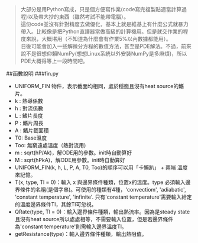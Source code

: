 >大部分是用Python寫成，只是個方便寫作業(code寫完複製貼適當計算過程)以及帶大抄的東西（雖然考試不能帶電腦）。<br/>
>這份code並沒有針對精度去做優化，基本上就是維基上有什麼公式就暴力帶入。比較像是把Python直譯器當做高級的計算機用。但是就交作業的程度來說，大概堪用（不知道為什麼會有作業5%以內數據都能用）。<br/>
>日後可能會加入一些解微分方程的數值方法，甚至是PDE解法。不過，前來說不是很想仰賴NumPy(想想Linux系統以外安裝NumPy是多麻煩)，所以PDE大概得等上一段時間吧。<br/>

##函數說明
###fin.py
* UNIFORM_FIN 物件，表示截面均相同，處於穩態且沒有heat source的鰭片。
* k : 熱導係數
* h : 對流係數
* L : 鰭片長度
* P : 鰭片周長
* A : 鰭片截面積
* T0: Base溫度
* Too: 無窮遠處溫度（熱對流用)
* m : sqrt(hP/Ak)，解ODE用的參數。init時自動算好
* M : sqrt(hPkA)，解ODE用參數。init時自動算好
* UNIFORM_FIN(k, h, L, P, A, T0, Too)的順序可以用「卡懶趴」 + 兩端 溫度來記憶。
* T(x, type, Tl = 0)：輸入 x 與邊界條件種類，位置x的溫度。type 必須輸入邊界條件的名稱(是個字串)。可使用的種類有4種，'convectiom', 'adiabatic', 'constant temperature', 'infinite'. 只有'constant temperature'需要輸入給定的溫度邊界條件Tl，其餘Tl可忽視。
* QRate(type, Tl = 0)：輸入邊界條件種類，輸出熱流率。因為是steady state且沒有heat source所以處處相等，不需要輸入位置，但是若邊界條件為'constant temperature'則需輸入邊界溫度Tl。
* getResistance(type)：輸入邊界條件種類，輸出熱阻值。

